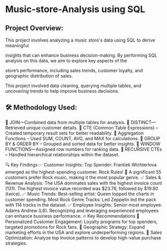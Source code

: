 # Music-store-Analysis using SQL

## Project Overview:
This project involves analyzing a music store's data using SQL to derive meaningful 

insights that can enhance business decision-making. By performing SQL analysis on this data, we aim to explore key aspects of the 

store’s performance, including sales trends, customer loyalty, and geographic distribution of sales.


This project involved data cleaning, querying multiple tables, and uncovering trends to help improve business decisions. 
## 🛠 Methodology Used:

🔹 JOIN—Combined data from multiple tables for analysis.
🔹 DISTINCT—Retrieved unique customer details.
🔹 CTE (Common Table Expressions) – Created temporary result sets for better readability.
🔹 Aggregation Functions – Used SUM, COUNT, AVG, and MAX for calculations.
🔹 GROUP BY & ORDER BY – Grouped and sorted data for better insights.
🔹 WINDOW FUNCTIONS—Assigned row numbers for ranking data.
🔹 RECURSIVE CTEs – Handled hierarchical relationships within the dataset.

🔍 Key Findings
✅ Customer Insights:
Top Spender: Frantiek Wichterlova emerged as the highest-spending customer.
Rock Rules! 🎸 A significant 55 customers prefer Rock music, making it the most popular genre.
✅ Sales & Revenue Analysis:
The USA dominates sales with the highest invoice count (131).
The highest invoice value recorded was $23.76, followed by $19.80 (twice).
✅ Music Trends:
Best-selling artist: Queen topped the charts in customer spending.
Most Rock Genre Tracks: Led Zeppelin led the pack with 114 tracks in the dataset.
✅ Employee Insights:
Senior-most employee: Adams Andrew (L6).
Recognizing and leveraging experienced employees can enhance business performance.
🔥 Key Recommendations
🔹 Personalized Customer Engagement: Loyalty programs for top spenders, targeted promotions for Rock fans.
🔹 Geographic Strategy: Expand marketing efforts in the USA and explore underperforming regions.
🔹 Sales Optimization: Analyze top invoice patterns to develop high-value purchase strategies.


